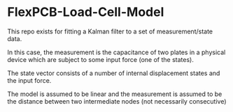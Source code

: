 # FlexPCB-Load-Cell-Model

This repo exists for fitting a Kalman filter to a set of measurement/state data.

In this case, the measurement is the capacitance of two plates in a physical device which are subject to some input force (one of the states).

The state vector consists of a number of internal displacement states and the input force. 

The model is assumed to be linear and the measurement is assumed to be the distance between two intermediate nodes (not necessarily consecutive)
